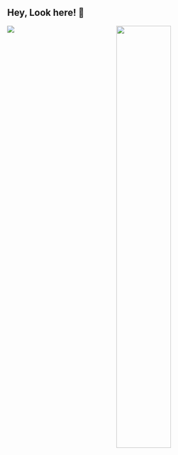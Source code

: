 ## Hey, Look here! :wave: 

<img align="right" width="50%" src="https://github-readme-stats.vercel.app/api?username=fjl2496627108&show_icons=true&theme=vue" />
<img &layout=compact src="https://github-readme-stats.vercel.app/api/top-langs/?username=fjl2496627108&layout=compact)](https://github.com/anuraghazra/github-readme-stats"/>
